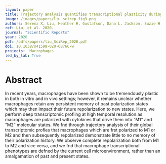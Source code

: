 ```yaml
---
layout: paper
title: Trajectory analysis quantifies transcriptional plasticity during macrophage polarization
image: /images/papers/liu_scirep_fig3.png
authors: Serena X. Liu, Heather H. Gustafson, Dana L. Jackson, Suzie H. Pun, Cole Trapnell
ref: Liu, et al. 2020.
journal: "Scientific Reports"
year: 2020
pdf: /pdfs/papers/liu_SciRep_2020.pdf
doi: 10.1038/s41598-020-68766-w
projects:  Macrophages
led_by_lab: True
---
```


# Abstract

In recent years, macrophages have been shown to be tremendously plastic in both in vitro and
in vivo settings; however, it remains unclear whether macrophages retain any persistent memory of
past polarization states which may then impact their future repolarization to new states. Here, we
perform deep transcriptomic profling at high temporal resolution as macrophages are polarized with
cytokines that drive them into “M1” and “M2” molecular states. We fnd through trajectory analysis
of their global transcriptomic profles that macrophages which are frst polarized to M1 or M2 and
then subsequently repolarized demonstrate little to no memory of their polarization history. We
observe complete repolarization both from M1 to M2 and vice versa, and we fnd that macrophage
transcriptional phenotypes are defned by the current cell microenvironment, rather than an
amalgamation of past and present states.
